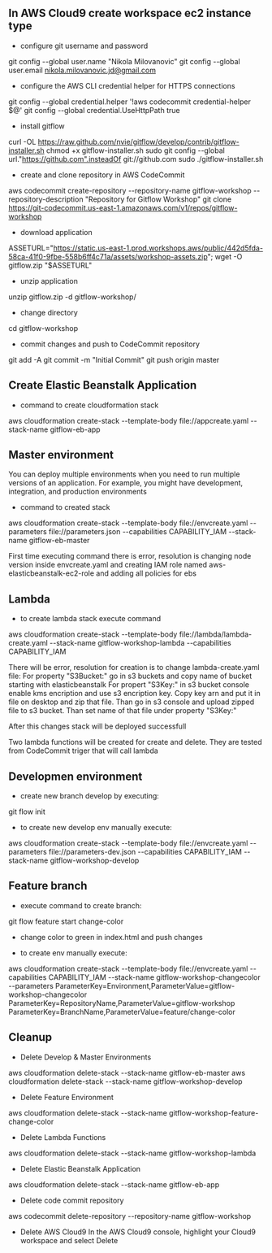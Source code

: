 ## In AWS Cloud9 create workspace ec2 instance type

- configure git username and password

git config --global user.name "Nikola Milovanovic"
git config --global user.email nikola.milovanovic.jd@gmail.com

- configure the AWS CLI credential helper for HTTPS connections

git config --global credential.helper '!aws codecommit credential-helper $@'
git config --global credential.UseHttpPath true

- install gitflow

curl -OL https://raw.github.com/nvie/gitflow/develop/contrib/gitflow-installer.sh
chmod +x gitflow-installer.sh
sudo git config --global url."https://github.com".insteadOf git://github.com
sudo ./gitflow-installer.sh

- create and clone repository in AWS CodeCommit

aws codecommit create-repository --repository-name gitflow-workshop --repository-description "Repository for Gitflow Workshop"
git clone https://git-codecommit.us-east-1.amazonaws.com/v1/repos/gitflow-workshop

- download application

ASSETURL="https://static.us-east-1.prod.workshops.aws/public/442d5fda-58ca-41f0-9fbe-558b6ff4c71a/assets/workshop-assets.zip"; wget -O gitflow.zip "$ASSETURL"

- unzip application

unzip gitflow.zip -d gitflow-workshop/

- change directory

cd gitflow-workshop

- commit changes and push to CodeCommit repository

git add -A
git commit -m "Initial Commit"
git push origin master



## Create Elastic Beanstalk Application

- command to create cloudformation stack

aws cloudformation create-stack --template-body file://appcreate.yaml --stack-name gitflow-eb-app



## Master environment

You can deploy multiple environments when you need to run multiple versions of an application. For example, you might have development, integration, and production environments

- command to created stack 

aws cloudformation create-stack --template-body file://envcreate.yaml --parameters file://parameters.json --capabilities CAPABILITY_IAM --stack-name gitflow-eb-master

First time executing command there is error, resolution is changing node version inside envcreate.yaml and creating IAM role named aws-elasticbeanstalk-ec2-role and adding all policies for ebs 



## Lambda

- to create lambda stack execute command

aws cloudformation create-stack --template-body file://lambda/lambda-create.yaml --stack-name gitflow-workshop-lambda --capabilities CAPABILITY_IAM

There will be error, resolution for creation is to change lambda-create.yaml file:
For property "S3Bucket:" go in s3 buckets and copy name of bucket starting with elasticbeanstalk
For propert "S3Key:" in s3 bucket console enable kms encription and use s3 encription key. Copy key arn and put it in file on desktop and zip that file.
Than go in s3 console and upload zipped file to s3 bucket. Than set name of that file under property "S3Key:"

After this changes stack will be deployed successfull

Two lambda functions will be created for create and delete.
They are tested from CodeCommit triger that will call lambda



## Developmen environment

- create new branch develop by executing:

git flow init

- to create new develop env manually execute:

 aws cloudformation create-stack --template-body file://envcreate.yaml --parameters file://parameters-dev.json --capabilities CAPABILITY_IAM --stack-name gitflow-workshop-develop



## Feature branch

- execute command to create branch:

git flow feature start change-color

- change color to green in index.html and push changes

- to create env manually execute:

aws cloudformation create-stack --template-body file://envcreate.yaml --capabilities CAPABILITY_IAM --stack-name gitflow-workshop-changecolor --parameters ParameterKey=Environment,ParameterValue=gitflow-workshop-changecolor ParameterKey=RepositoryName,ParameterValue=gitflow-workshop ParameterKey=BranchName,ParameterValue=feature/change-color

 

## Cleanup
 
- Delete Develop & Master Environments

aws cloudformation delete-stack --stack-name gitflow-eb-master
aws cloudformation delete-stack --stack-name gitflow-workshop-develop

- Delete Feature Environment

aws cloudformation delete-stack --stack-name gitflow-workshop-feature-change-color

- Delete Lambda Functions

aws cloudformation delete-stack --stack-name gitflow-workshop-lambda

- Delete Elastic Beanstalk Application

aws cloudformation delete-stack --stack-name gitflow-eb-app

- Delete code commit repository

aws codecommit delete-repository --repository-name gitflow-workshop

- Delete AWS Cloud9
In the AWS Cloud9 console, highlight your Cloud9 workspace and select Delete
